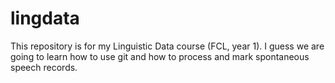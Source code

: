 # lingdata
This repository is for my Linguistic Data course (FCL, year 1). I guess we are going to learn how to use git and how to process and mark spontaneous speech records.
